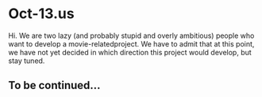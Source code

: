 # Oct-13.us
Hi. We are two lazy (and probably stupid and overly ambitious) people who want to develop a movie-relatedproject.
We have to admit that at this point, we have not yet decided in which direction this project would develop, but stay tuned.


## To be continued...

